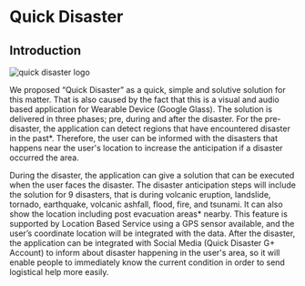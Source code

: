 # Quick Disaster

## Introduction

![quick disaster logo](http://www.codeforresilience.org/sites/default/files/styles/app_detail_logo/public/content/applications/logos/full_final.png?itok=mHzsIY-4)

We proposed “Quick Disaster” as a quick, simple and solutive solution for this matter. That is also caused by the fact that this is a visual and audio based application for Wearable Device (Google Glass). The solution is delivered in three phases; pre, during and after the disaster. For the pre-disaster, the application can detect regions that have encountered disaster in the past*. Therefore, the user can be informed with the disasters that happens near the user's location to increase the anticipation if a disaster occurred the area.

During the disaster, the application can give a solution that can be executed when the user faces the disaster. The disaster anticipation steps will include the solution for 9 disasters, that is during volcanic eruption, landslide, tornado, earthquake, volcanic ashfall, flood, fire, and tsunami. It can also show the location including post evacuation areas* nearby. This feature is supported by Location Based Service using a GPS sensor available, and the user’s coordinate location will be integrated with the data. After the disaster, the application can be integrated with Social Media (Quick Disaster G+ Account) to inform about disaster happening in the user's area, so it will enable people to immediately know the current condition in order to send logistical help more easily.